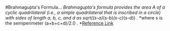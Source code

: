 #Brahmagupta's Formula...
	*Brahmagupta's formula provides the area A of a cyclic quadrilateral (i.e., a simple quadrilateral that is inscribed in a circle) with sides of length a, b, c, and d as sqrt((s-a)*(s-b)*(s-c)*(s-d)) .
	*where s is the semiperimeter (a+b+c+d)/2.0 . 
	*[Reference Link](http://jwilson.coe.uga.edu/emt725/brahmagupta/brahmagupta.html)
